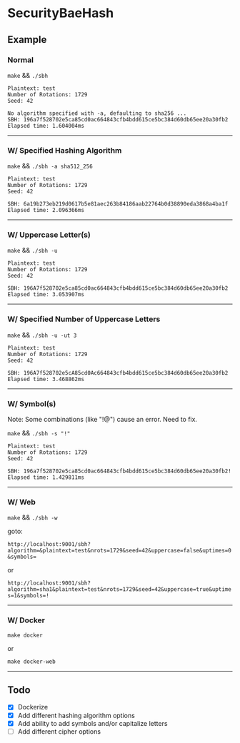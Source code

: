 # SecurityBaeHash

## Example 

### Normal

`make` && `./sbh`

```
Plaintext: test
Number of Rotations: 1729
Seed: 42

No algorithm specified with -a, defaulting to sha256 ...
SBH: 196a7f528702e5ca85cd0ac664843cfb4bdd615ce5bc384d60db65ee20a30fb2
Elapsed time: 1.604004ms
```

---

### W/ Specified Hashing Algorithm

`make` && `./sbh -a sha512_256`

```
Plaintext: test
Number of Rotations: 1729
Seed: 42

SBH: 6a19b273eb219d0617b5e81aec263b84186aab22764b0d38890eda3868a4ba1f
Elapsed time: 2.096366ms
```

---

### W/ Uppercase Letter(s)

`make` && `./sbh -u`

```
Plaintext: test
Number of Rotations: 1729
Seed: 42

SBH: 196A7f528702e5ca85cd0ac664843cfb4bdd615ce5bc384d60db65ee20a30fb2
Elapsed time: 3.053907ms
```

---

### W/ Specified Number of Uppercase Letters

`make` && `./sbh -u -ut 3`

```
Plaintext: test
Number of Rotations: 1729
Seed: 42

SBH: 196A7f528702e5cA85cd0Ac664843cfb4bdd615ce5bc384d60db65ee20a30fb2
Elapsed time: 3.468862ms
```

---

### W/ Symbol(s)

Note: Some combinations (like "!@") cause an error. Need to fix.

`make` && `./sbh -s "!"`

```
Plaintext: test
Number of Rotations: 1729
Seed: 42

SBH: 196a7f528702e5ca85cd0ac664843cfb4bdd615ce5bc384d60db65ee20a30fb2!
Elapsed time: 1.429811ms
```

---

### W/ Web

`make` && `./sbh -w`

goto:

`http://localhost:9001/sbh?algorithm=&plaintext=test&nrots=1729&seed=42&uppercase=false&uptimes=0&symbols=`

or

`http://localhost:9001/sbh?algorithm=sha1&plaintext=test&nrots=1729&seed=42&uppercase=true&uptimes=1&symbols=!`

---

### W/ Docker

`make docker`

or

`make docker-web`

---

## Todo
* [X] Dockerize
* [X] Add different hashing algorithm options
* [X] Add ability to add symbols and/or capitalize letters
* [ ] Add different cipher options
